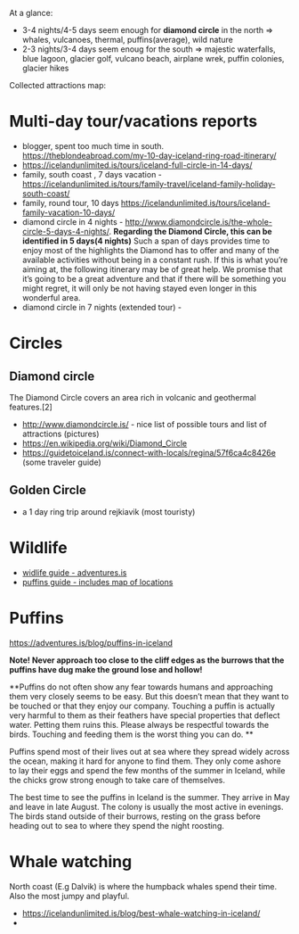 At a glance:
* 3-4 nights/4-5 days seem enough for **diamond circle** in the north => whales, vulcanoes, thermal, puffins(average), wild nature
* 2-3 nights/3-4 days seem enoug for the south => majestic waterfalls, blue lagoon, glacier golf, vulcano beach, airplane wrek, puffin colonies, glacier hikes

Collected attractions map: 

# Multi-day tour/vacations reports

* blogger, spent too much time in south.  https://theblondeabroad.com/my-10-day-iceland-ring-road-itinerary/
* https://icelandunlimited.is/tours/iceland-full-circle-in-14-days/
* family, south coast , 7 days vacation - https://icelandunlimited.is/tours/family-travel/iceland-family-holiday-south-coast/
* family, round tour, 10 days https://icelandunlimited.is/tours/iceland-family-vacation-10-days/
* diamond circle in 4 nights - http://www.diamondcircle.is/the-whole-circle-5-days-4-nights/. **Regarding the Diamond Circle, this can be identified in 5 days(4 nights)** Such a span of days provides time to enjoy most of the highlights the Diamond has to offer and many of the available activities without being in a constant rush. If this is what you’re aiming at, the following itinerary may be of great help. We promise that it’s going to be a great adventure and that if there will be something you might regret, it will only be not having stayed even longer in this wonderful area.
* diamond circle in 7 nights (extended tour) - 

# Circles

## Diamond circle

The Diamond Circle covers an area rich in volcanic and geothermal features.[2]

* http://www.diamondcircle.is/ - nice list of possible tours and list of attractions (pictures)
* https://en.wikipedia.org/wiki/Diamond_Circle
* https://guidetoiceland.is/connect-with-locals/regina/57f6ca4c8426e (some traveler guide)

## Golden Circle
* a 1 day ring trip around rejkiavik (most touristy)


# Wildlife

* [widlife guide - adventures.is](https://adventures.is/information/arctic-bestiary-wildlife-guide/)
* [puffins guide - includes map of locations]()

# Puffins

https://adventures.is/blog/puffins-in-iceland

**Note! Never approach too close to the cliff edges as the burrows that the puffins have dug make the ground lose and hollow!**

**Puffins do not often show any fear towards humans and approaching them very closely seems to be easy. But this doesn’t mean that they want to be touched or that they enjoy our company.  Touching a puffin is actually very harmful to them as their feathers have special properties that deflect water. Petting them ruins this. Please always be respectful towards the birds. Touching and feeding them is the worst thing you can do. **

Puffins spend most of their lives out at sea where they spread widely across the ocean, making it hard for anyone to find them. They only come ashore to lay their eggs and spend the few months of the summer in Iceland, while the chicks grow strong enough to take care of themselves.

The best time to see the puffins in Iceland is the summer. They arrive in May and leave in late August. The colony is usually the most active in evenings. The birds stand outside of their burrows, resting on the grass before heading out to sea to where they spend the night roosting.

# Whale watching

North coast (E.g Dalvik) is where the humpback whales spend their time. Also the most jumpy and playful. 

* https://icelandunlimited.is/blog/best-whale-watching-in-iceland/
* 
